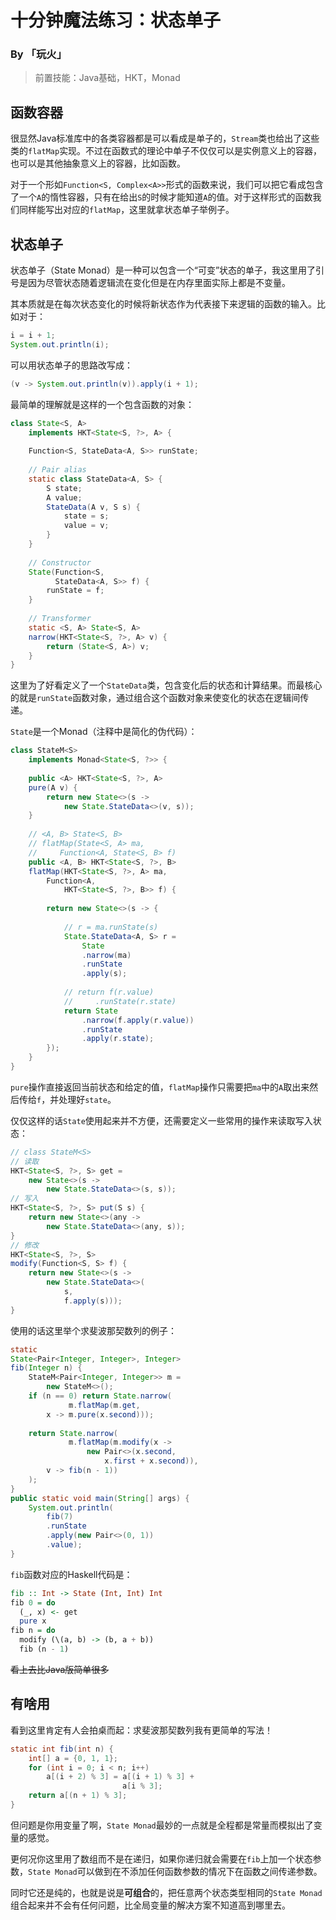 # 十分钟魔法练习：状态单子

### By 「玩火」

> 前置技能：Java基础，HKT，Monad

## 函数容器

很显然Java标准库中的各类容器都是可以看成是单子的，`Stream`类也给出了这些类的`flatMap`实现。不过在函数式的理论中单子不仅仅可以是实例意义上的容器，也可以是其他抽象意义上的容器，比如函数。

对于一个形如`Function<S, Complex<A>>`形式的函数来说，我们可以把它看成包含了一个`A`的惰性容器，只有在给出`S`的时候才能知道`A`的值。对于这样形式的函数我们同样能写出对应的`flatMap`，这里就拿状态单子举例子。

## 状态单子

状态单子（State Monad）是一种可以包含一个“可变”状态的单子，我这里用了引号是因为尽管状态随着逻辑流在变化但是在内存里面实际上都是不变量。

其本质就是在每次状态变化的时候将新状态作为代表接下来逻辑的函数的输入。比如对于：

```java
i = i + 1;
System.out.println(i);
```

可以用状态单子的思路改写成：

```java
(v -> System.out.println(v)).apply(i + 1);
```

最简单的理解就是这样的一个包含函数的对象：

```java
class State<S, A> 
    implements HKT<State<S, ?>, A> {
    
    Function<S, StateData<A, S>> runState;
    
    // Pair alias
    static class StateData<A, S> {
        S state;
        A value;
        StateData(A v, S s) {
            state = s;
            value = v;
        }
    }
    
    // Constructor
    State(Function<S, 
          StateData<A, S>> f) { 
        runState = f; 
    }
    
    // Transformer
    static <S, A> State<S, A>
    narrow(HKT<State<S, ?>, A> v) {
        return (State<S, A>) v;
    }
}
```

这里为了好看定义了一个`StateData`类，包含变化后的状态和计算结果。而最核心的就是`runState`函数对象，通过组合这个函数对象来使变化的状态在逻辑间传递。

`State`是一个Monad（注释中是简化的伪代码）：

```java
class StateM<S> 
    implements Monad<State<S, ?>> {
    
    public <A> HKT<State<S, ?>, A> 
    pure(A v) {
        return new State<>(s -> 
            new State.StateData<>(v, s));
    }
    
    // <A, B> State<S, B> 
    // flatMap(State<S, A> ma, 
    //     Function<A, State<S, B> f)
    public <A, B> HKT<State<S, ?>, B>
    flatMap(HKT<State<S, ?>, A> ma, 
        Function<A,
            HKT<State<S, ?>, B>> f) {
        
        return new State<>(s -> {
            
            // r = ma.runState(s)
            State.StateData<A, S> r = 
                State
                .narrow(ma)
                .runState
                .apply(s);
            
            // return f(r.value)
            //     .runState(r.state)
            return State
                .narrow(f.apply(r.value))
                .runState
                .apply(r.state);
        });
    }
}

```

`pure`操作直接返回当前状态和给定的值，`flatMap`操作只需要把`ma`中的`A`取出来然后传给`f`，并处理好`state`。

仅仅这样的话`State`使用起来并不方便，还需要定义一些常用的操作来读取写入状态：

```java
// class StateM<S>
// 读取
HKT<State<S, ?>, S> get = 
    new State<>(s -> 
        new State.StateData<>(s, s));
// 写入
HKT<State<S, ?>, S> put(S s) {
    return new State<>(any -> 
        new State.StateData<>(any, s));
}
// 修改
HKT<State<S, ?>, S> 
modify(Function<S, S> f) {
    return new State<>(s -> 
        new State.StateData<>(
            s, 
            f.apply(s)));
}
```

使用的话这里举个求斐波那契数列的例子：

```java
static 
State<Pair<Integer, Integer>, Integer> 
fib(Integer n) {
    StateM<Pair<Integer, Integer>> m = 
        new StateM<>();
    if (n == 0) return State.narrow(
             m.flatMap(m.get,
        x -> m.pure(x.second)));
    
    return State.narrow(
             m.flatMap(m.modify(x -> 
                 new Pair<>(x.second, 
                     x.first + x.second)),
        v -> fib(n - 1))
    );
}
public static void main(String[] args) {
    System.out.println(
        fib(7)
        .runState
        .apply(new Pair<>(0, 1))
        .value);
}
```

`fib`函数对应的Haskell代码是：

```haskell
fib :: Int -> State (Int, Int) Int
fib 0 = do
  (_, x) <- get
  pure x
fib n = do
  modify (\(a, b) -> (b, a + b))
  fib (n - 1)
```

~~看上去比Java版简单很多~~

## 有啥用

看到这里肯定有人会拍桌而起：求斐波那契数列我有更简单的写法！

```java
static int fib(int n) {
    int[] a = {0, 1, 1};
    for (int i = 0; i < n; i++)
        a[(i + 2) % 3] = a[(i + 1) % 3] + 
                         a[i % 3];
    return a[(n + 1) % 3];
}
```

但问题是你用变量了啊，`State Monad`最妙的一点就是全程都是常量而模拟出了变量的感觉。

更何况你这里用了数组而不是在递归，如果你递归就会需要在`fib`上加一个状态参数，`State Monad`可以做到在不添加任何函数参数的情况下在函数之间传递参数。

同时它还是纯的，也就是说是**可组合**的，把任意两个状态类型相同的`State Monad`组合起来并不会有任何问题，比全局变量的解决方案不知道高到哪里去。



